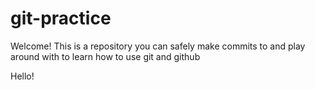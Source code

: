 # git-practice

Welcome! This is a repository you can safely make commits to and play around with to learn how to use git and github

Hello!
